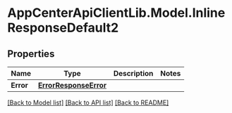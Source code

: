 # AppCenterApiClientLib.Model.InlineResponseDefault2
## Properties

Name | Type | Description | Notes
------------ | ------------- | ------------- | -------------
**Error** | [**ErrorResponseError**](ErrorResponseError.md) |  | 

[[Back to Model list]](../README.md#documentation-for-models) [[Back to API list]](../README.md#documentation-for-api-endpoints) [[Back to README]](../README.md)

